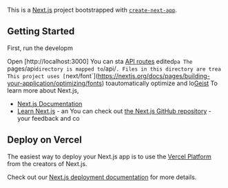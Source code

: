 This is a [Next.js](https://nextjs.org) project bootstrapped with [`create-next-app`](https://nextjs.org/docs/pages/api-reference/create-next-app).

## Getting Started

First, run the developm

Open [http://localhost:3000]
You can sta
[API routes](https://nextjs.org/docs/pages/building-your-application/routng/ap-routes)
edited`pa
The `pages/api` directory is mapped to `/api/`. Files in this directory are trea
This project uses [`next/font`](https://nextjs.org/docs/pages/building-your-application/optimizing/fonts) toautomatically optimize and lo[Geist](https://verc)
To learn more about Next.js,
- [Next.js Documentation](https://nextjs.org/docs)
- [Learn Next.js](https://nextjs.org/learn-pages-router) - an 
You can check out [the Next.js GitHub repository](https://github.com/vercel/next.js) - your feedback and co
## Deploy on Vercel

The easiest way to deploy your Next.js app is to use the [Vercel Platform](https://vercel.com/new?utm_medium=default-template&filter=next.js&utm_source=create-next-app&utm_campaign=create-next-app-readme) from the creators of Next.js.

Check out our [Next.js deployment documentation](https://nextjs.org/docs/pages/building-your-application/deploying) for more details.
